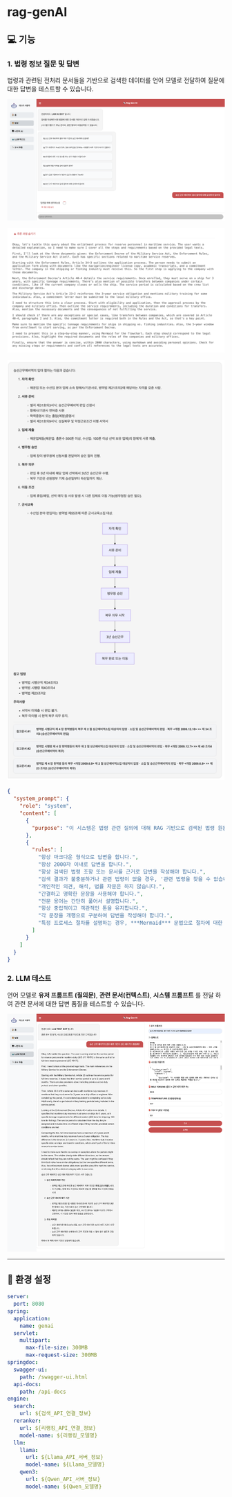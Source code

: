 # rag-genAI

## 💻 기능

### 1. 법령 정보 질문 및 답변

법령과 관련된 전처리 문서들을 기반으로 검색한 데이터를 언어 모델로 전달하여 질문에 대한 답변을 테스트할 수 있습니다.

![question](./assets/question.png)

![inference](./assets/inference.png)

![answer](./assets/answer.png)

```json
{
  "system_prompt": {
    "role": "system",
    "content": [
      {
        "purpose": "이 시스템은 법령 관련 질의에 대해 RAG 기반으로 검색된 법령 원문을 참고하여 질의에 대한 답변을 제공하는 역할을 합니다."
      },
      {
        "rules": [
          "항상 마크다운 형식으로 답변을 합니다.",
          "항상 2000자 이내로 답변을 합니다.",
          "항상 검색된 법령 조항 또는 문서를 근거로 답변을 작성해야 합니다.",
          "검색 결과가 불충분하거나 관련 법령이 없을 경우, '관련 법령을 찾을 수 없습니다.'라고 답변합니다.",
          "개인적인 의견, 해석, 법률 자문은 하지 않습니다.",
          "간결하고 명확한 문장을 사용해야 합니다.",
          "전문 용어는 간단히 풀어서 설명합니다.",
          "항상 중립적이고 객관적인 톤을 유지합니다.",
          "각 문장을 개행으로 구분하여 답변을 작성해야 합니다.",
          "특정 프로세스 절차를 설명하는 경우, ***Mermaid*** 문법으로 절차에 대한 순서도를 포함하여 답변을 해야 합니다.",
        ]
      }
    ]
  }
}
```

### 2. LLM 테스트

언어 모델로 **유저 프롬프트 (질의문)**, **관련 문서(컨텍스트)**, **시스템 프롬프트** 를 전달 하여 관련 문서에 대한 답변 품질을 테스트할 수 있습니다.


![llm_test](./assets/llm_test.png)

---

## 🔨 환경 설정
```yml
server:
  port: 8080
spring:
  application:
    name: genai
  servlet:
    multipart:
      max-file-size: 300MB
      max-request-size: 300MB
springdoc:
  swagger-ui:
    path: /swagger-ui.html
  api-docs:
    path: /api-docs
engine:
  search:
    url: ${검색_API_연결_정보}
  reranker:
    url: ${리랭킹_API_연결_정보}
    model-name: ${리랭킹_모델명}
  llm:
    llama:
      url: ${Llama_API_서버_정보}
      model-name: ${Llama_모델명}
    qwen3:
      url: ${Qwen_API_서버_정보}
      model-name: ${Qwen_모델명}
```
